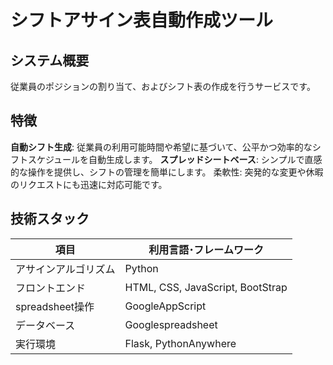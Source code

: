 # シフトアサイン表自動作成ツール

## システム概要
従業員のポジションの割り当て、およびシフト表の作成を行うサービスです。

## 特徴
**自動シフト生成**: 従業員の利用可能時間や希望に基づいて、公平かつ効率的なシフトスケジュールを自動生成します。
**スプレッドシートベース**: シンプルで直感的な操作を提供し、シフトの管理を簡単にします。
柔軟性: 突発的な変更や休暇のリクエストにも迅速に対応可能です。

## 技術スタック
| 項目 | 利用言語･フレームワーク |
| ---- | ---- |
| アサインアルゴリズム | Python |
| フロントエンド | HTML, CSS, JavaScript, BootStrap |
| spreadsheet操作 | GoogleAppScript |
| データベース | Googlespreadsheet |
| 実行環境 | Flask, PythonAnywhere |
